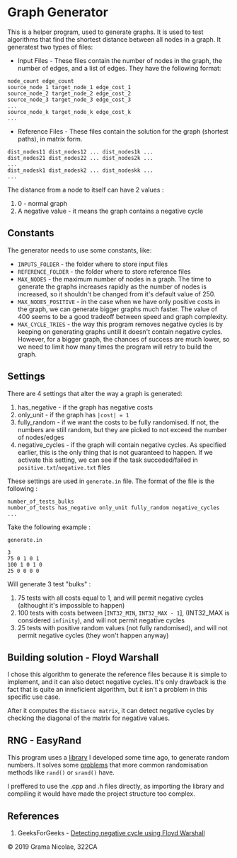 # Graph Generator

This is a helper program, used to generate graphs. It is used to test algorithms that find the shortest distance between all nodes in a graph. It generatest two types of files:

- Input Files - These files contain the number of nodes in the graph, the number of edges, and a list of edges. They have the following format:
```
node_count edge_count
source_node_1 target_node_1 edge_cost_1
source_node_2 target_node_2 edge_cost_2
source_node_3 target_node_3 edge_cost_3
...
source_node_k target_node_k edge_cost_k
...
```

- Reference Files - These files contain the solution for the graph (shortest paths), in matrix form.
```
dist_nodes11 dist_nodes12 ... dist_nodes1k ...
dist_nodes21 dist_nodes22 ... dist_nodes2k ...
...
dist_nodesk1 dist_nodesk2 ... dist_nodeskk ...
...
```
The distance from a node to itself can have 2 values :
1. 0 - normal graph
2. A negative value - it means the graph contains a negative cycle

## Constants
The generator needs to use some constants, like:
- `INPUTS_FOLDER` - the folder where to store input files
- `REFERENCE_FOLDER` - the folder where to store reference files
- `MAX_NODES` - the maximum number of nodes in a graph. The time to generate the graphs increases rapidly as the number of nodes is increased, so it shouldn't be changed from it's default value of 250.
- `MAX_NODES_POSITIVE` - in the case when we have only positive costs in the graph, we can generate bigger graphs much faster. The value of 400 seems to be a good tradeoff between speed and graph complexity.
- `MAX_CYCLE_TRIES` - the way this program removes negative cycles is by keeping on generating graphs untill it doesn't contain negative cycles. However, for a bigger graph, the chances of success are much lower, so we need to limit how many times the program will retry to build the graph.

## Settings
There are 4 settings that alter the way a graph is generated:
1. has_negative - if the graph has negative costs
2. only_unit - if the graph has `|cost| = 1`
3. fully_random - if we want the costs to be fully randomised. If not, the numbers are still random, but they are picked to not exceed the number of nodes/edges
4. negative_cycles - if the graph will contain negative cycles. As specified earlier, this is the only thing that is not guaranteed to happen. If we activate this setting, we can see if the task succeded/failed in `positive.txt`/`negative.txt` files

These settings are used in `generate.in` file. The format of the file is the following : 
```
number_of_tests_bulks
number_of_tests has_negative only_unit fully_random negative_cycles
...
```

Take the following example :
```
generate.in

3
75 0 1 0 1
100 1 0 1 0
25 0 0 0 0
```

Will generate 3 test "bulks" :
1. 75 tests with all costs equal to 1, and will permit negative cycles (althought it's impossible to happen)
2. 100 tests with costs between [`INT32_MIN`, `INT32_MAX - 1`],  (INT32_MAX is considered `infinity`), and will not permit negative cycles
3. 25 tests with positive random values (not fully randomised), and will not permit negative cycles (they won't happen anyway)

## Building solution - Floyd Warshall

I chose this algorithm to generate the reference files because it is simple to implement, and it can also detect negative cycles. It's only drawback is the fact that is quite an inneficient algorithm, but it isn't a problem in this specific use case.

After it computes the `distance matrix`, it can detect negative cycles by checking the diagonal of the matrix for negative values.

## RNG - EasyRand
This program uses a [library](https://github.com/gramanicu/EasyRand) I developed some time ago, to generate random numbers. It solves some [problems](https://channel9.msdn.com/Events/GoingNative/2013/rand-Considered-Harmful) that more common randomisation methods like `rand()` or `srand()` have.

I preffered to use the .cpp and .h files directly, as importing the library and compiling it would have made the project structure too complex.

## References
1. GeeksForGeeks - [Detecting negative cycle using Floyd Warshall](https://www.geeksforgeeks.org/detecting-negative-cycle-using-floyd-warshall/)


© 2019 Grama Nicolae, 322CA